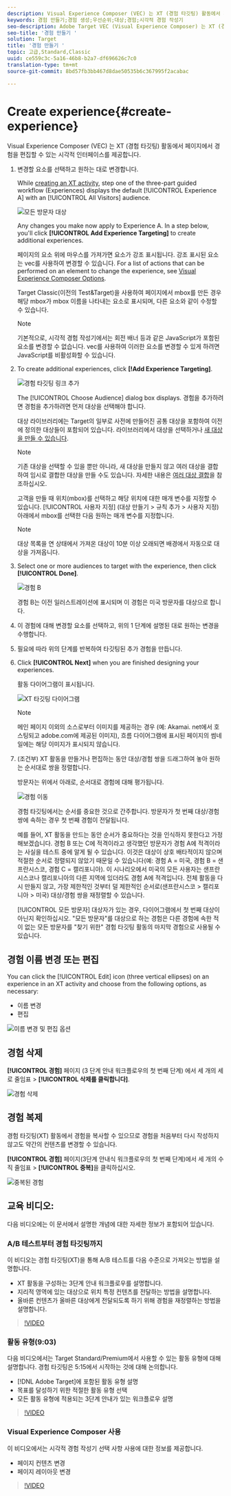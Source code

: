 ```yaml
---
description: Visual Experience Composer (VEC) 는 XT (경험 타깃팅) 활동에서 페이지에서 경험을 편집할 수 있는 시각적 인터페이스를 제공합니다.
keywords: 경험 만들기;경험 생성;우선순위;대상;경험;시각적 경험 작성기
seo-description: Adobe Target VEC (Visual Experience Composer) 는 XT (경험 타깃팅) 활동에서 페이지에서 경험을 편집할 수 있는 시각적 인터페이스를 제공합니다.
seo-title: '경험 만들기 '
solution: Target
title: '경험 만들기 '
topic: 고급,Standard,Classic
uuid: ce559c3c-5a16-46b8-b2a7-df696626c7c0
translation-type: tm+mt
source-git-commit: 8bd57fb3bb467d8dae50535b6c367995f2acabac

---
```



# Create experience{#create-experience}

Visual Experience Composer (VEC) 는 XT (경험 타깃팅) 활동에서 페이지에서 경험을 편집할 수 있는 시각적 인터페이스를 제공합니다.

1. 변경할 요소를 선택하고 원하는 대로 변경합니다.

   While [creating an XT activity](/help/c-activities/t-experience-target/t-xt-create/xt-create.md), step one of the three-part guided workflow (Experiences) displays the default [!UICONTROL Experience A] with an [!UICONTROL All Visitors] audience.

   ![모든 방문자 대상](/help/c-activities/t-experience-target/t-xt-create/assets/all-visitors.png)

   Any changes you make now apply to Experience A. In a step below, you'll click **[!UICONTROL Add Experience Targeting]** to create additional experiences.

   페이지의 요소 위에 마우스를 가져가면 요소가 강조 표시됩니다. 강조 표시된 요소는 vec를 사용하여 변경할 수 있습니다. For a list of actions that can be performed on an element to change the experience, see [Visual Experience Composer Options](/help/c-experiences/c-visual-experience-composer/viztarget-options.md).

   Target Classic(이전의 Test&amp;Target)을 사용하여 페이지에서 mbox를 만든 경우 해당 mbox가 mbox 이름을 나타내는 요소로 표시되며, 다른 요소와 같이 수정할 수 있습니다.

   >[!NOTE]
   >
   >기본적으로, 시각적 경험 작성기에서는 회전 배너 등과 같은 JavaScript가 포함된 요소를 변경할 수 없습니다. vec를 사용하여 이러한 요소를 변경할 수 있게 하려면 JavaScript를 비활성화할 수 있습니다.

1. To create additional experiences, click **[!Add Experience Targeting]**.

   ![경험 타깃팅 링크 추가](/help/c-activities/t-experience-target/t-xt-create/assets/add-experience-targeting.png)

   The [!UICONTROL Choose Audience] dialog box displays. 경험을 추가하려면 경험을 추가하려면 먼저 대상을 선택해야 합니다.

   대상 라이브러리에는 Target의 일부로 사전에 만들어진 공통 대상을 포함하여 이전에 정의한 대상들이 포함되어 있습니다. 라이브러리에서 대상을 선택하거나 [새 대상을 만들 수 있습니다](../../../c-target/c-audiences/audiences.md#concept_65BE870D290E412D8BBF557EEA67C271).

   >[!NOTE]
   >
   >기존 대상을 선택할 수 있을 뿐만 아니라, 새 대상을 만들지 않고 여러 대상을 결합하여 임시로 결합한 대상을 만들 수도 있습니다. 자세한 내용은 [여러 대상 결합](../../../c-target/combining-multiple-audiences.md#concept_A7386F1EA4394BD2AB72399C225981E5)을 참조하십시오.

   고객을 만들 때 위치(mbox)를 선택하고 해당 위치에 대한 매개 변수를 지정할 수 있습니다. [!UICONTROL 사용자 지정] (대상 만들기 &gt; 규칙 추가 &gt; 사용자 지정) 아래에서 mbox를 선택한 다음 원하는 매개 변수를 지정합니다.

   >[!NOTE]
   >
   >대상 목록을 연 상태에서 가져온 대상이 10분 이상 오래되면 배경에서 자동으로 대상을 가져옵니다.

1. Select one or more audiences to target with the experience, then click **[!UICONTROL Done]**.

   ![경험 B](/help/c-activities/t-experience-target/t-xt-create/assets/experience-b.png)

   경험 B는 이전 일러스트레이션에 표시되며 이 경험은 미국 방문자를 대상으로 합니다.

1. 이 경험에 대해 변경할 요소를 선택하고, 위의 1 단계에 설명된 대로 원하는 변경을 수행합니다.

1. 필요에 따라 위의 단계를 반복하여 타깃팅된 추가 경험을 만듭니다.

1. Click **[!UICONTROL Next]** when you are finished designing your experiences.

   활동 다이어그램이 표시됩니다.

   ![XT 타깃팅 다이어그램](/help/c-activities/t-experience-target/t-xt-create/assets/xt_diagram-new.png)

   >[!NOTE]
   >
   >메인 페이지 이외의 소스로부터 이미지를 제공하는 경우 (예: Akamai. net에서 호스팅되고 adobe.com에 제공된 이미지), 흐름 다이어그램에 표시된 페이지의 썸네일에는 해당 이미지가 표시되지 않습니다.

1. (조건부) XT 활동을 만들거나 편집하는 동안 대상/경험 쌍을 드래그하여 놓아 원하는 순서대로 쌍을 정렬합니다.

   방문자는 위에서 아래로, 순서대로 경험에 대해 평가됩니다.

   ![경험 이동](/help/c-activities/t-experience-target/t-xt-create/assets/move_experiences-new.png)

   경험 타깃팅에서는 순서를 중요한 것으로 간주합니다. 방문자가 첫 번째 대상/경험 쌍에 속하는 경우 첫 번째 경험이 전달됩니다.

   예를 들어, XT 활동을 만드는 동안 순서가 중요하다는 것을 인식하지 못한다고 가정해보겠습니다. 경험 B 또는 C에 적격이라고 생각했던 방문자가 경험 A에 적격이라는 사실을 테스트 중에 알게 될 수 있습니다. 이것은 대상이 상호 배타적이지 않으며 적절한 순서로 정렬되지 않았기 때문일 수 있습니다(예: 경험 A = 미국, 경험 B = 샌프란시스코, 경험 C = 캘리포니아). 이 시나리오에서 미국의 모든 사용자는 샌프란시스코나 캘리포니아의 다른 지역에 있더라도 경험 A에 적격입니다. 전체 활동을 다시 만들지 않고, 가장 제한적인 것부터 덜 제한적인 순서로(샌프란시스코 &gt; 캘리포니아 &gt; 미국) 대상/경험 쌍을 재정렬할 수 있습니다.

   [!UICONTROL 모든 방문자] 대상자가 있는 경우, 다이어그램에서 첫 번째 대상이 아닌지 확인하십시오. "모든 방문자"를 대상으로 하는 경험은 다른 경험에 속한 적이 없는 모든 방문자를 "찾기 위한" 경험 타깃팅 활동의 마지막 경험으로 사용될 수 있습니다.

## 경험 이름 변경 또는 편집

You can click the [!UICONTROL Edit] icon (three vertical ellipses) on an experience in an XT activity and choose from the following options, as necessary:

* 이름 변경
* 편집

![이름 변경 및 편집 옵션](/help/c-activities/t-experience-target/t-xt-create/assets/experience_edit-new.png)

## 경험 삭제

**[!UICONTROL 경험]** 페이지 (3 단계 안내 워크플로우의 첫 번째 단계) 에서 세 개의 세로 줄임표 &gt; **[!UICONTROL 삭제를 클릭합니다]**.

![경험 삭제](/help/c-activities/t-experience-target/t-xt-create/assets/delete-experience.png)

## 경험 복제

경험 타깃팅(XT) 활동에서 경험을 복사할 수 있으므로 경험을 처음부터 다시 작성하지 않고도 약간의 컨텐츠를 변경할 수 있습니다.

**[!UICONTROL 경험]** 페이지(3단계 안내식 워크플로우의 첫 번째 단계)에서 세 개의 수직 줄임표 &gt; **[!UICONTROL 중복]**&#x200B;을 클릭하십시오.

![중복된 경험](/help/c-activities/t-experience-target/t-xt-create/assets/duplicate_experience-new.png)

## 교육 비디오:

다음 비디오에는 이 문서에서 설명한 개념에 대한 자세한 정보가 포함되어 있습니다.

### A/B 테스트부터 경험 타깃팅까지

이 비디오는 경험 타깃팅(XT)을 통해 A/B 테스트를 다음 수준으로 가져오는 방법을 설명합니다.

* XT 활동을 구성하는 3단계 안내 워크플로우를 설명합니다.
* 지리적 영역에 있는 대상으로 위치 특정 컨텐츠를 전달하는 방법을 설명합니다.
* 올바른 컨텐츠가 올바른 대상에게 전달되도록 하기 위해 경험을 재정렬하는 방법을 설명합니다.

>[!VIDEO](https://video.tv.adobe.com/v/22418/?captions=kor)

### 활동 유형(9:03)

다음 비디오에서는 Target Standard/Premium에서 사용할 수 있는 활동 유형에 대해 설명합니다. 경험 타깃팅은 5:15에서 시작하는 것에 대해 논의합니다.

* [!DNL Adobe Target]에 포함된 활동 유형 설명
* 목표를 달성하기 위한 적절한 활동 유형 선택
* 모든 활동 유형에 적용되는 3단계 안내가 있는 워크플로우 설명

>[!VIDEO](https://video.tv.adobe.com/v/17386?captions=kor)

### Visual Experience Composer 사용

이 비디오에서는 시각적 경험 작성기 선택 사항 사용에 대한 정보를 제공합니다.

* 페이지 컨텐츠 변경
* 페이지 레이아웃 변경

>[!VIDEO](https://video.tv.adobe.com/v/17399?captions=kor)